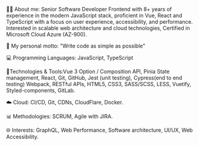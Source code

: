 👨‍💻 About me: Senior Software Developer Frontend with 8+ years of experience in the modern JavaScript stack, proficient in Vue, React and TypeScript with a focus on user experience, accessibility, and performance. 
Interested in scalable web architecture and cloud technologies, Certified in Microsoft Cloud Azure (AZ-900).

🚀 My personal motto: "Write code as simple as possible"

💻 Programming Languages: JavaScript, TypeScript

🔧Technologies & Tools:Vue 3 Option / Composition API, Pinia State management, React, Git, GitHub, Jest (unit testing), Cypress(end to end testing) Webpack, RESTful APIs, HTML5, CSS3, SASS/SCSS, LESS, Vuetify, Styled-components, GitLab.

☁️ Cloud: CI/CD, Git, CDNs, CloudFlare, Docker.

📊 Methodologies: SCRUM, Agile with JIRA.

🌐 Interests: GraphQL, Web Performance, Software architecture, UI/UX, Web Accessibility. 
